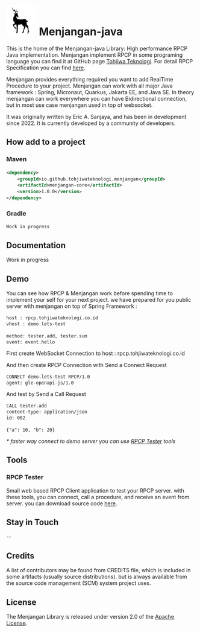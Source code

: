 # <img src="src/docs/menjangan-rpcp-library.png" width="80" height="80"> Menjangan-java

This is the home of the Menjangan-java Library: High performance RPCP Java implementation.
Menjangan implement RPCP in some programing language you can find it at GitHub page [Tohjiwa Teknologi](https://github.com/tohjiwateknologi).
For detail RPCP Specification you can find [here](https://github.com/tohjiwateknologi/rpcp).

Menjangan provides everything required you want to add RealTime Procedure to your project.
Menjangan can work with all major Java framework : Spring, Micronaut, Quarkus, Jakarta EE, and Java SE.
In theory menjangan can work everywhere you can have Bidirectional connection, but in most use case menjangan
used in top of websocket.

It was originally written by Eric A. Sanjaya, and has 
been in development since 2022. It is currently developed by a community of developers.

## How add to a project

### Maven
```xml
<dependency>
    <groupId>io.github.tohjiwateknologi.menjangan</groupId>
    <artifactId>menjangan-core</artifactId>
    <version>1.0.0</version>
</dependency>
```

### Gradle
```
Work in progress
```

## Documentation

Work in progress

## Demo

You can see how RPCP & Menjangan work before spending time to implement your self for your next project.
we have prepared for you public server with menjangan on top of Spring Framework :
```
host : rpcp.tohjiwateknologi.co.id
vhost : demo.lets-test

method: tester.add, tester.sum
event: event.hello
```

First create WebSocket Connection to host : rpcp.tohjiwateknologi.co.id

And then create RPCP Connection with Send a Connect Request
```
CONNECT demo.lets-test RPCP/1.0
agent: gle-openapi-js/1.0
```

And test by Send a Call Request
```text
CALL tester.add
content-type: application/json
id: 002

{"a": 10, "b": 20}
```
_* faster way connect to demo server you can use [RPCP Tester](https://github.com/tohjiwateknologi/rpcp-tester) tools_

## Tools

### RPCP Tester
Small web based RPCP Client application to test your RPCP server. with these tools, you can connect, call a procedure,
and receive an event from server. you can download source code [here](https://github.com/tohjiwateknologi/rpcp-tester).

## Stay in Touch

--

## Credits
A list of contributors may be found from CREDITS file, which is included in some artifacts (usually source distributions).
but is always available from the source code management (SCM) system project uses.

## License

The Menjangan Library is released under version 2.0 of the [Apache License](https://www.apache.org/licenses/LICENSE-2.0).